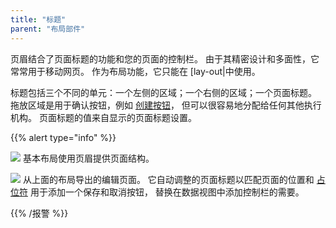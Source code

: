 ```yaml
---
title: "标题"
parent: "布局部件"
---
```



页眉结合了页面标题的功能和您的页面的控制栏。 由于其精密设计和多面性，它常常用于移动网页。 作为布局功能，它只能在 [lay-out|中使用。

标题包括三个不同的单元：一个左侧的区域；一个右侧的区域；一个页面标题。 拖放区域是用于确认按钮，例如 [创建按钮](new-button)， 但可以很容易地分配给任何其他执行机构。 页面标题的值来自显示的页面标题设置。

{{% alert type="info" %}}

![](attachments/pages/header-layout.png) 基本布局使用页眉提供页面结构。

![](attachments/pages/header-page.png) 从上面的布局导出的编辑页面。 它自动调整的页面标题以匹配页面的位置和 [占位符](placeholder) 用于添加一个保存和取消按钮， 替换在数据视图中添加控制栏的需要。

{{% /报警 %}}

